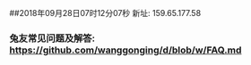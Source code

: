 ##2018年09月28日07时12分07秒 新址: 159.65.177.58
### 兔友常见问题及解答: https://github.com/wanggonging/d/blob/w/FAQ.md
